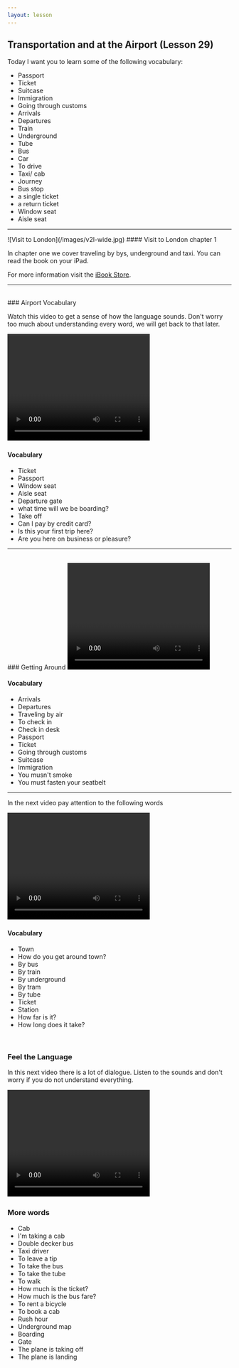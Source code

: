 ```yaml
---
layout: lesson
---
```

## Transportation and at the Airport (Lesson 29)


Today I want you to learn some of the following vocabulary:

* Passport 
* Ticket
* Suitcase
* Immigration
* Going through customs
* Arrivals 
* Departures 
* Train 
* Underground 
* Tube 
* Bus 
* Car
* To drive 
* Taxi/ cab  
* Journey 
* Bus stop
* a single ticket 
* a return ticket 
* Window seat
* Aisle seat


<hr>
![Visit to London](/images/v2l-wide.jpg)
#### Visit to London chapter 1

In chapter one we cover traveling by bys, underground and taxi. 
You can read the book on your iPad.

For more information visit the [iBook Store](https://itunes.apple.com/us/book/portuguese-for-travelers/id568515833).

<hr>

<br class="column">
### Airport Vocabulary

Watch this video to get a sense of how the language sounds. Don't worry too much about understanding every word, we will get back to that later.


<video width="320" height="240" preload="none">
    <source type="video/youtube" src="http://www.youtube.com/watch?v=wCyWGjDNPnY" />
</video>

#### Vocabulary

* Ticket  
* Passport
* Window seat 
* Aisle seat
* Departure gate
* what time will we be boarding? 
* Take off
* Can I pay by credit card?
* Is this your first trip here? 
* Are you here on business or pleasure?
<hr>

<br class="column">
### Getting Around 

<video width="320" height="240" preload="none">
    <source type="video/youtube" src="http://www.youtube.com/watch?v=lNSvU8fqu8I" />
</video>

#### Vocabulary

* Arrivals 
* Departures
* Traveling by air
* To check in
* Check in desk
* Passport
* Ticket
* Going through customs
* Suitcase
* Immigration
* You musn't smoke
* You must fasten your seatbelt



<hr>

In the next video pay attention to the following words


<video width="320" height="240" preload="none">
    <source type="video/youtube" src="http://www.youtube.com/watch?v=cTGxlUnDBFA" />
</video>

#### Vocabulary

* Town
* How do you get around town?
* By bus 
* By train
* By underground
* By tram 
* By tube
* Ticket 
* Station 
* How far is it? 
* How long does it take?


<br class="column">

### Feel the Language

In this next video there is a lot of dialogue. 
Listen to the sounds and don't worry if you do not understand everything.

<video width="320" height="240" preload="none">
    <source type="video/youtube" src="http://www.youtube.com/watch?v=Uvx4Hd7A-hE" />
</video>


<br class="column">

### More words

* Cab 
* I'm taking a cab 
* Double decker bus 
* Taxi driver 
* To leave a tip
* To take the bus 
* To take the tube 
* To walk 
* How much is the ticket? 
* How much is the bus fare? 
* To rent a bicycle
* To book a cab 
* Rush hour 
* Underground map 
* Boarding 
* Gate 
* The plane is taking off
* The plane is landing 





